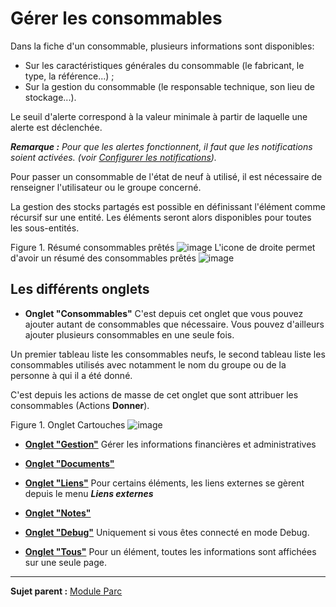 Gérer les consommables
======================

Dans la fiche d'un consommable, plusieurs informations sont disponibles:

-   Sur les caractéristiques générales du consommable (le fabricant, le type, la référence...) ;
-   Sur la gestion du consommable (le responsable technique, son lieu de stockage...).

Le seuil d'alerte correspond à la valeur minimale à partir de laquelle une alerte est déclenchée.

***Remarque :** Pour que les alertes fonctionnent, il faut que les notifications soient activées. (voir [Configurer les notifications](config_notification.html "Les notifications se configurent depuis le menu Configuration > Notifications ;")).*

Pour passer un consommable de l'état de neuf à utilisé, il est nécessaire de renseigner l'utilisateur ou le groupe concerné.

La gestion des stocks partagés est possible en définissant l'élément comme récursif sur une entité. Les éléments seront alors disponibles pour toutes les sous-entités.

Figure 1. Résumé consommables prêtés
![image](docs/image/resumeConsumable.png)
L'icone de droite permet d'avoir un résumé des consommables prêtés
![image](docs/image/resumeConsumableExample.png)

Les différents onglets
----------------------
- **Onglet "Consommables"**
  C'est depuis cet onglet que vous pouvez ajouter autant de consommables que nécessaire. Vous pouvez d'ailleurs ajouter plusieurs consommables en une seule fois.

 Un premier tableau liste les consommables neufs, le second tableau liste les consommables utilisés avec notamment le nom du groupe ou de la personne à qui il a été donné.

C'est depuis les actions de masse de cet onglet que sont attribuer les consommables (Actions **Donner**).

Figure 1. Onglet Cartouches
![image](docs/image/consumable.png)


-   **[Onglet "Gestion"](index.php?fr/Les_différents_onglets/Onglet_Gestion.md)**
    Gérer les informations financières et administratives

-   **[Onglet "Documents"](index.php?fr/Les_différents_onglets/Onglet_Documents.md)**

-  **[Onglet "Liens"](index.php?fr/Les_différents_onglets/Onglet_Liens.md)**
     Pour certains éléments, les liens externes se gèrent depuis le menu ***Liens externes***

-   **[Onglet "Notes"](index.php?fr/Les_différents_onglets/Onglet_Notes.md)**

-   **[Onglet "Debug"](index.php?fr/Les_différents_onglets/Onglet_Debug.md)**
    Uniquement si vous êtes connecté en mode Debug.

-   **[Onglet "Tous"](index.php?fr/Les_différents_onglets/Onglet_Tous.md)**
     Pour un élément, toutes les informations sont affichées sur une seule page.

--------
**Sujet parent :** [Module Parc](index.php?fr/03_Module_Parc/01_Module_Parc.md "Module Parc de GLPI")
